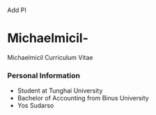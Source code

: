 Add PI
# Michaelmicil-
Michaelmicil Curriculum Vitae

### Personal Information
- Student at Tunghai University
- Bachelor of Accounting from Binus University
- Yos Sudarso